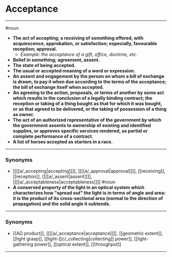 # Acceptance
---
#noun
- **The act of accepting; a receiving of something offered, with acquiescence, approbation, or satisfaction; especially, favourable reception; approval.**
	- _Example: the acceptance of a gift, office, doctrine, etc._
- **Belief in something; agreement, assent.**
- **The state of being accepted.**
- **The usual or accepted meaning of a word or expression.**
- **An assent and engagement by the person on whom a bill of exchange is drawn, to pay it when due according to the terms of the acceptance; the bill of exchange itself when accepted.**
- **An agreeing to the action, proposals, or terms of another by some act which results in the conclusion of a legally binding contract; the reception or taking of a thing bought as that for which it was bought, or as that agreed to be delivered, or the taking of possession of a thing as owner.**
- **The act of an authorized representative of the government by which the government assents to ownership of existing and identified supplies, or approves specific services rendered, as partial or complete performance of a contract.**
- **A list of horses accepted as starters in a race.**
---
### Synonyms
- [[[[a/_accepting|accepting]]]], [[[[a/_approval|approval]]]], [[receiving]], [[reception]], [[[[a/_assent|assent]]]], [[[[a/_acceptableness|acceptableness]]]]
#noun
- **A conserved property of the light in an optical system which characterizes how "spread out" the light is in terms of angle and area: it is the product of its cross-sectional area (normal to the direction of propagation) and the solid angle it subtends.**
---
### Synonyms
- [[AΩ product]], [[[[a/_acceptance|acceptance]]]], [[geometric extent]], [[light grasp]], [[light-[[c/_collecting|collecting]] power]], [[light-gathering power]], [[optical extent]], [[throughput]]
---
